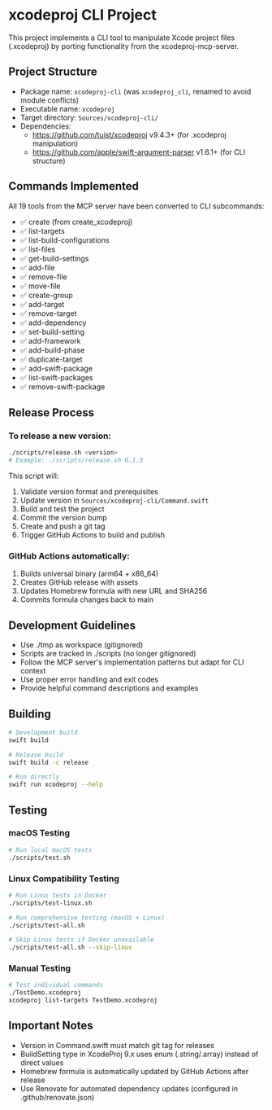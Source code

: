 # xcodeproj CLI Project

This project implements a CLI tool to manipulate Xcode project files (.xcodeproj) by porting functionality from the xcodeproj-mcp-server.

## Project Structure
- Package name: `xcodeproj-cli` (was `xcodeproj_cli`, renamed to avoid module conflicts)
- Executable name: `xcodeproj`
- Target directory: `Sources/xcodeproj-cli/`
- Dependencies:
  - https://github.com/tuist/xcodeproj v9.4.3+ (for .xcodeproj manipulation)
  - https://github.com/apple/swift-argument-parser v1.6.1+ (for CLI structure)

## Commands Implemented
All 19 tools from the MCP server have been converted to CLI subcommands:
- ✅ create (from create_xcodeproj)
- ✅ list-targets
- ✅ list-build-configurations
- ✅ list-files
- ✅ get-build-settings
- ✅ add-file
- ✅ remove-file
- ✅ move-file
- ✅ create-group
- ✅ add-target
- ✅ remove-target
- ✅ add-dependency
- ✅ set-build-setting
- ✅ add-framework
- ✅ add-build-phase
- ✅ duplicate-target
- ✅ add-swift-package
- ✅ list-swift-packages
- ✅ remove-swift-package

## Release Process

### To release a new version:
```bash
./scripts/release.sh <version>
# Example: ./scripts/release.sh 0.1.3
```

This script will:
1. Validate version format and prerequisites
2. Update version in `Sources/xcodeproj-cli/Command.swift`
3. Build and test the project
4. Commit the version bump
5. Create and push a git tag
6. Trigger GitHub Actions to build and publish

### GitHub Actions automatically:
1. Builds universal binary (arm64 + x86_64)
2. Creates GitHub release with assets
3. Updates Homebrew formula with new URL and SHA256
4. Commits formula changes back to main

## Development Guidelines
- Use ./tmp as workspace (gitignored)
- Scripts are tracked in ./scripts (no longer gitignored)
- Follow the MCP server's implementation patterns but adapt for CLI context
- Use proper error handling and exit codes
- Provide helpful command descriptions and examples

## Building
```bash
# Development build
swift build

# Release build
swift build -c release

# Run directly
swift run xcodeproj --help
```

## Testing

### macOS Testing
```bash
# Run local macOS tests
./scripts/test.sh
```

### Linux Compatibility Testing  
```bash
# Run Linux tests in Docker
./scripts/test-linux.sh

# Run comprehensive testing (macOS + Linux)
./scripts/test-all.sh

# Skip Linux tests if Docker unavailable
./scripts/test-all.sh --skip-linux
```

### Manual Testing
```bash
# Test individual commands
./TestDemo.xcodeproj
xcodeproj list-targets TestDemo.xcodeproj
```

## Important Notes
- Version in Command.swift must match git tag for releases
- BuildSetting type in XcodeProj 9.x uses enum (.string/.array) instead of direct values
- Homebrew formula is automatically updated by GitHub Actions after release
- Use Renovate for automated dependency updates (configured in .github/renovate.json)